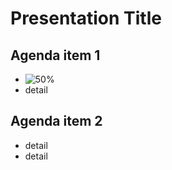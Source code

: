 # Presentation Title

## Agenda item 1
- ![50%](https://progress-bar.dev/50)
- detail

## Agenda item 2
- detail
- detail
